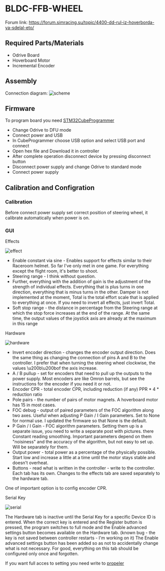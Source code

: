 # BLDC-FFB-WHEEL

Forum link:
https://forum.simracing.su/topic/4400-dd-rul-iz-hoverborda-ya-sdelal-eto/


## Required Parts/Materials

* Odrive Board
* Hoverboard Motor
* Incremental Encoder

## Assembly

Connection diagram:
![scheme](screen/scheme.png)

## Firmware

To program board you need [STM32CubeProgrammer](https://www.st.com/en/development-tools/stm32cubeprog.html)
* Change Odrive to DFU mode
* Connect power and USB
* In CubeProgrammer choose USB option and select USB port and connect
* Open hex file and Download it in controller
* After complete operation disconnect device by pressing disconnect button
* Disconnect power supply and change Odrive to standard mode
* Connect power supply

## Calibration and Configration

### Calibration

Before connect power supply set correct position of steering wheel, it calibrate automatically when power is on.

### GUI 

Effects

![effect](screen/guieffects.jpg)

* Enable constant via sine - Enables support for effects similar to their Raceroom helmet. So far I've only met in one game. For everything except the flight room, it's better to shoot.
* Steering range - I think without question.
* Further, everything with the addition of gain is the adjustment of the strength of individual effects. Everything that is plus turns in one direction, everything that is minus turns in the other. Damper is not implemented at the moment, Total is the total effort scale that is applied to everything at once. If you need to invert all effects, just invert Total.
* Soft stop range - the distance in percentage from the Steering range at which the stop force increases at the end of the range. At the same time, the output values ​​​​of the joystick axis are already at the maximum in this range


Hardware

![hardware](screen/guihardware.jpg)

* Invert encoder direction - changes the encoder output direction. Does the same thing as changing the connection of pins A and B to the controller. I prefer that when turning the steering wheel clockwise, the values ​​\u200b\u200bof the axis increase.
* A / B pullup - set for encoders that need to pull up the outputs to the power supply. Most encoders are like Omron barrels, but see the instructions for the encoder if you need it or not.
* Encoder CPR - total encoder CPR, including reduction (if any) PPR * 4 * reduction ratio
* Pole pairs - the number of pairs of motor magnets. A hoverboard motor has 15 in most cases.
* FOC debug - output of paired parameters of the FOC algorithm along two axes. Useful when adjusting P Gain / I Gain parameters. Set to None for normal use. I updated the firmware so that None is the default.
* P Gain / I Gain - FOC algorithm parameters. Setting them up is a separate issue, you need to write a separate post with pictures. there Constant reading smoothing. Important parameters depend on them "noisiness" and the accuracy of the algorithm, but not easy to set up. Will be separately for them.
* Output power - total power as a percentage of the physically possible. Start low and increase a little at a time until the motor stays stable and doesn't overheat.
* Buttons - read what is written in the controller - write to the controller. Each tab has its own. Changes to the effects tab are saved separately to the hardware tab.

One of important option is to config encoder CPR.


Serial Key

![serial](screen/guiserial.jpg)

The Hardware tab is inactive until the Serial Key for a specific Device ID is entered.
When the correct key is entered and the Register button is pressed, the program switches to full mode and the Enable advanced settings button becomes available on the Hardware tab. (known bug - the key is not saved between controller restarts - I'm working on it)
The Enable advanced settings button has been added so as not to accidentally change what is not necessary. For good, everything on this tab should be configured only once and forgotten.

If you want full acces to setting you need write to [propeler](https://forum.simracing.su/profile/5730-propeler/)
